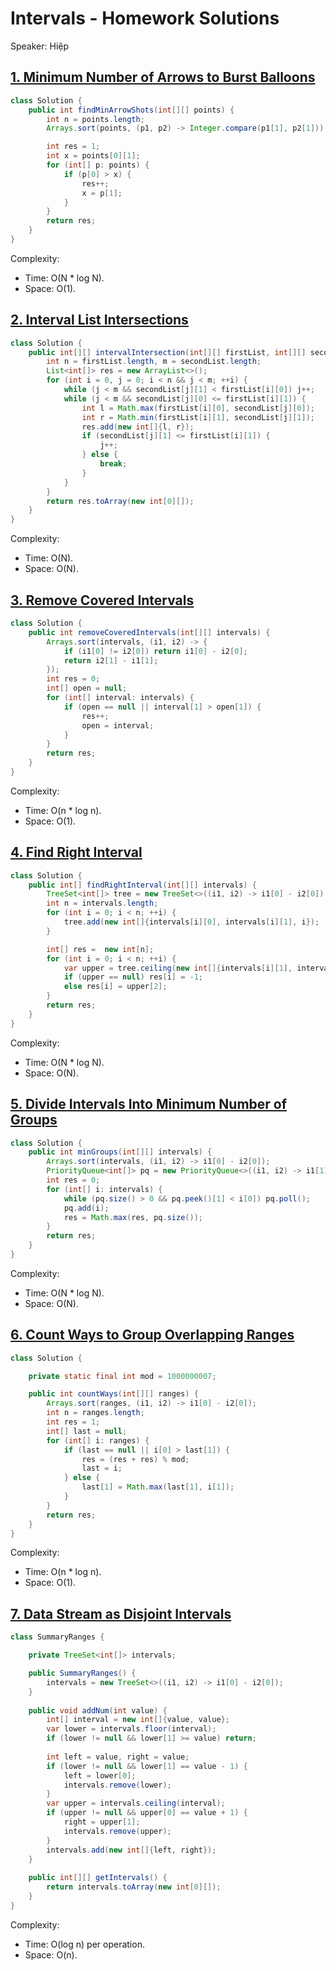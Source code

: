 # Intervals - Homework Solutions

Speaker: Hiệp

## [1. Minimum Number of Arrows to Burst Balloons](https://leetcode.com/problems/minimum-number-of-arrows-to-burst-balloons/description/)

```java
class Solution {
    public int findMinArrowShots(int[][] points) {
        int n = points.length;
        Arrays.sort(points, (p1, p2) -> Integer.compare(p1[1], p2[1]));

        int res = 1;
        int x = points[0][1];
        for (int[] p: points) {
            if (p[0] > x) {
                res++;
                x = p[1];
            }
        }
        return res;
    }
}
```

Complexity:

- Time: O(N * log N).
- Space: O(1).

## [2. Interval List Intersections](https://leetcode.com/problems/interval-list-intersections/description/)

```java
class Solution {
    public int[][] intervalIntersection(int[][] firstList, int[][] secondList) {
        int n = firstList.length, m = secondList.length;
        List<int[]> res = new ArrayList<>();
        for (int i = 0, j = 0; i < n && j < m; ++i) {
            while (j < m && secondList[j][1] < firstList[i][0]) j++;
            while (j < m && secondList[j][0] <= firstList[i][1]) {
                int l = Math.max(firstList[i][0], secondList[j][0]);
                int r = Math.min(firstList[i][1], secondList[j][1]);
                res.add(new int[]{l, r});
                if (secondList[j][1] <= firstList[i][1]) {
                    j++;
                } else {
                    break;
                }
            }
        }
        return res.toArray(new int[0][]);
    }
}
```

Complexity:

- Time: O(N).
- Space: O(N).

## [3. Remove Covered Intervals](https://leetcode.com/problems/remove-covered-intervals/description/)

```java
class Solution {
    public int removeCoveredIntervals(int[][] intervals) {
        Arrays.sort(intervals, (i1, i2) -> {
            if (i1[0] != i2[0]) return i1[0] - i2[0];
            return i2[1] - i1[1];
        });
        int res = 0;
        int[] open = null;
        for (int[] interval: intervals) {
            if (open == null || interval[1] > open[1]) {
                res++;
                open = interval;
            }
        }
        return res;
    }
}
```

Complexity:

- Time: O(n * log n).
- Space: O(1).

## [4. Find Right Interval](https://leetcode.com/problems/find-right-interval/description/)

```java
class Solution {
    public int[] findRightInterval(int[][] intervals) {
        TreeSet<int[]> tree = new TreeSet<>((i1, i2) -> i1[0] - i2[0]);
        int n = intervals.length;
        for (int i = 0; i < n; ++i) {
            tree.add(new int[]{intervals[i][0], intervals[i][1], i});
        }

        int[] res =  new int[n];
        for (int i = 0; i < n; ++i) {
            var upper = tree.ceiling(new int[]{intervals[i][1], intervals[i][1]});
            if (upper == null) res[i] = -1;
            else res[i] = upper[2];
        }
        return res;
    }
}
```

Complexity:

- Time: O(N * log N).
- Space: O(N).

## [5. Divide Intervals Into Minimum Number of Groups](https://leetcode.com/problems/divide-intervals-into-minimum-number-of-groups/description/)

```java
class Solution {
    public int minGroups(int[][] intervals) {
        Arrays.sort(intervals, (i1, i2) -> i1[0] - i2[0]);
        PriorityQueue<int[]> pq = new PriorityQueue<>((i1, i2) -> i1[1] - i2[1]);
        int res = 0;
        for (int[] i: intervals) {
            while (pq.size() > 0 && pq.peek()[1] < i[0]) pq.poll();
            pq.add(i);
            res = Math.max(res, pq.size());
        }
        return res;
    }
}
```

Complexity:

- Time: O(N * log N).
- Space: O(N).

## [6. Count Ways to Group Overlapping Ranges](https://leetcode.com/problems/count-ways-to-group-overlapping-ranges/description/)

```java
class Solution {

    private static final int mod = 1000000007;

    public int countWays(int[][] ranges) {
        Arrays.sort(ranges, (i1, i2) -> i1[0] - i2[0]);
        int n = ranges.length;
        int res = 1;
        int[] last = null;
        for (int[] i: ranges) {
            if (last == null || i[0] > last[1]) {
                res = (res + res) % mod;
                last = i;
            } else {
                last[1] = Math.max(last[1], i[1]);
            }
        }
        return res;
    }
}
```

Complexity:

- Time: O(n * log n).
- Space: O(1).

## [7. Data Stream as Disjoint Intervals](https://leetcode.com/problems/data-stream-as-disjoint-intervals/)

```java
class SummaryRanges {

    private TreeSet<int[]> intervals;

    public SummaryRanges() {
        intervals = new TreeSet<>((i1, i2) -> i1[0] - i2[0]);
    }
    
    public void addNum(int value) {
        int[] interval = new int[]{value, value};
        var lower = intervals.floor(interval);
        if (lower != null && lower[1] >= value) return;
        
        int left = value, right = value;
        if (lower != null && lower[1] == value - 1) {
            left = lower[0];
            intervals.remove(lower);
        }
        var upper = intervals.ceiling(interval);
        if (upper != null && upper[0] == value + 1) {
            right = upper[1];
            intervals.remove(upper);
        }
        intervals.add(new int[]{left, right});
    }
    
    public int[][] getIntervals() {
        return intervals.toArray(new int[0][]);
    }
}
```

Complexity:

- Time: O(log n) per operation.
- Space: O(n).
